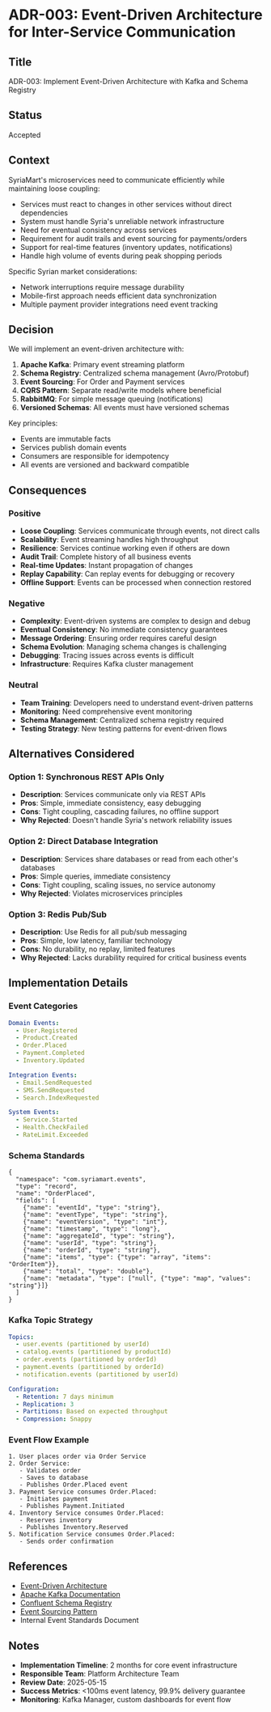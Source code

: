 # ADR-003: Event-Driven Architecture for Inter-Service Communication

## Title

ADR-003: Implement Event-Driven Architecture with Kafka and Schema Registry

## Status

Accepted

## Context

SyriaMart's microservices need to communicate efficiently while maintaining loose coupling:

- Services must react to changes in other services without direct dependencies
- System must handle Syria's unreliable network infrastructure
- Need for eventual consistency across services
- Requirement for audit trails and event sourcing for payments/orders
- Support for real-time features (inventory updates, notifications)
- Handle high volume of events during peak shopping periods

Specific Syrian market considerations:
- Network interruptions require message durability
- Mobile-first approach needs efficient data synchronization
- Multiple payment provider integrations need event tracking

## Decision

We will implement an event-driven architecture with:

1. **Apache Kafka**: Primary event streaming platform
2. **Schema Registry**: Centralized schema management (Avro/Protobuf)
3. **Event Sourcing**: For Order and Payment services
4. **CQRS Pattern**: Separate read/write models where beneficial
5. **RabbitMQ**: For simple message queuing (notifications)
6. **Versioned Schemas**: All events must have versioned schemas

Key principles:
- Events are immutable facts
- Services publish domain events
- Consumers are responsible for idempotency
- All events are versioned and backward compatible

## Consequences

### Positive

- **Loose Coupling**: Services communicate through events, not direct calls
- **Scalability**: Event streaming handles high throughput
- **Resilience**: Services continue working even if others are down
- **Audit Trail**: Complete history of all business events
- **Real-time Updates**: Instant propagation of changes
- **Replay Capability**: Can replay events for debugging or recovery
- **Offline Support**: Events can be processed when connection restored

### Negative

- **Complexity**: Event-driven systems are complex to design and debug
- **Eventual Consistency**: No immediate consistency guarantees
- **Message Ordering**: Ensuring order requires careful design
- **Schema Evolution**: Managing schema changes is challenging
- **Debugging**: Tracing issues across events is difficult
- **Infrastructure**: Requires Kafka cluster management

### Neutral

- **Team Training**: Developers need to understand event-driven patterns
- **Monitoring**: Need comprehensive event monitoring
- **Schema Management**: Centralized schema registry required
- **Testing Strategy**: New testing patterns for event-driven flows

## Alternatives Considered

### Option 1: Synchronous REST APIs Only
- **Description**: Services communicate only via REST APIs
- **Pros**: Simple, immediate consistency, easy debugging
- **Cons**: Tight coupling, cascading failures, no offline support
- **Why Rejected**: Doesn't handle Syria's network reliability issues

### Option 2: Direct Database Integration
- **Description**: Services share databases or read from each other's databases
- **Pros**: Simple queries, immediate consistency
- **Cons**: Tight coupling, scaling issues, no service autonomy
- **Why Rejected**: Violates microservices principles

### Option 3: Redis Pub/Sub
- **Description**: Use Redis for all pub/sub messaging
- **Pros**: Simple, low latency, familiar technology
- **Cons**: No durability, no replay, limited features
- **Why Rejected**: Lacks durability required for critical business events

## Implementation Details

### Event Categories

```yaml
Domain Events:
  - User.Registered
  - Product.Created
  - Order.Placed
  - Payment.Completed
  - Inventory.Updated

Integration Events:
  - Email.SendRequested
  - SMS.SendRequested
  - Search.IndexRequested

System Events:
  - Service.Started
  - Health.CheckFailed
  - RateLimit.Exceeded
```

### Schema Standards

```avro
{
  "namespace": "com.syriamart.events",
  "type": "record",
  "name": "OrderPlaced",
  "fields": [
    {"name": "eventId", "type": "string"},
    {"name": "eventType", "type": "string"},
    {"name": "eventVersion", "type": "int"},
    {"name": "timestamp", "type": "long"},
    {"name": "aggregateId", "type": "string"},
    {"name": "userId", "type": "string"},
    {"name": "orderId", "type": "string"},
    {"name": "items", "type": {"type": "array", "items": "OrderItem"}},
    {"name": "total", "type": "double"},
    {"name": "metadata", "type": ["null", {"type": "map", "values": "string"}]}
  ]
}
```

### Kafka Topic Strategy

```yaml
Topics:
  - user.events (partitioned by userId)
  - catalog.events (partitioned by productId)
  - order.events (partitioned by orderId)
  - payment.events (partitioned by orderId)
  - notification.events (partitioned by userId)

Configuration:
  - Retention: 7 days minimum
  - Replication: 3
  - Partitions: Based on expected throughput
  - Compression: Snappy
```

### Event Flow Example

```
1. User places order via Order Service
2. Order Service:
   - Validates order
   - Saves to database
   - Publishes Order.Placed event
3. Payment Service consumes Order.Placed:
   - Initiates payment
   - Publishes Payment.Initiated
4. Inventory Service consumes Order.Placed:
   - Reserves inventory
   - Publishes Inventory.Reserved
5. Notification Service consumes Order.Placed:
   - Sends order confirmation
```

## References

- [Event-Driven Architecture](https://martinfowler.com/articles/201701-event-driven.html)
- [Apache Kafka Documentation](https://kafka.apache.org/documentation/)
- [Confluent Schema Registry](https://docs.confluent.io/platform/current/schema-registry/index.html)
- [Event Sourcing Pattern](https://docs.microsoft.com/en-us/azure/architecture/patterns/event-sourcing)
- Internal Event Standards Document

## Notes

- **Implementation Timeline**: 2 months for core event infrastructure
- **Responsible Team**: Platform Architecture Team
- **Review Date**: 2025-05-15
- **Success Metrics**: <100ms event latency, 99.9% delivery guarantee
- **Monitoring**: Kafka Manager, custom dashboards for event flow